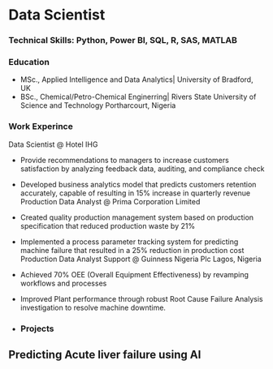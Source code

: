 # Data Scientist
### Technical Skills: Python, Power BI, SQL, R, SAS, MATLAB

### Education
- MSc., Applied Intelligence and Data Analytics| University of Bradford, UK
- BSc., Chemical/Petro-Chemical Enginerring| Rivers State University of Science and Technology Portharcourt, Nigeria

### Work Experince 
Data Scientist @ Hotel IHG
- Provide recommendations to managers to increase customers satisfaction by analyzing feedback data, auditing, and compliance check
- Developed business analytics model that predicts customers retention accurately, capable of resulting in 15% increase in quarterly revenue
Production Data Analyst @ Prima Corporation Limited
- Created quality production management system based on production specification that reduced production waste by 21%
- Implemented a process parameter tracking system for predicting machine failure that resulted in a 25% reduction in production cost
Production Data Analyst Support @ Guinness Nigeria Plc Lagos, Nigeria
- Achieved 70% OEE (Overall Equipment Effectiveness) by revamping workflows and processes
- Improved Plant performance through robust Root Cause Failure Analysis investigation to resolve machine downtime.

- ### Projects
Predicting Acute liver failure using AI
- 

